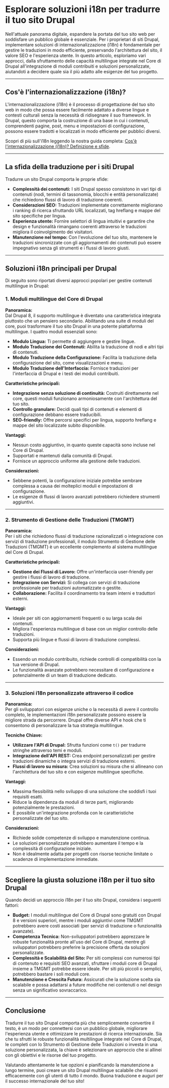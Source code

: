 # Esplorare soluzioni i18n per tradurre il tuo sito Drupal

Nell'attuale panorama digitale, espandere la portata del tuo sito web per soddisfare un pubblico globale è essenziale. Per i proprietari di siti Drupal, implementare soluzioni di internazionalizzazione (i18n) è fondamentale per gestire le traduzioni in modo efficiente, preservando l'architettura del sito, il valore SEO e l'esperienza utente. In questo articolo, esploriamo vari approcci, dalla sfruttamento delle capacità multilingue integrate nel Core di Drupal all'integrazione di moduli contribuiti e soluzioni personalizzate, aiutandoti a decidere quale sia il più adatto alle esigenze del tuo progetto.

---

## Cos'è l'internazionalizzazione (i18n)?

L'internazionalizzazione (i18n) è il processo di progettazione del tuo sito web in modo che possa essere facilmente adattato a diverse lingue e contesti culturali senza la necessità di ridisegnare il suo framework. In Drupal, questo comporta la costruzione di una base in cui i contenuti, comprendenti pagine, post, menu e impostazioni di configurazione, possono essere tradotti e localizzati in modo efficiente per pubblici diversi.

Scopri di più sull'i18n leggendo la nostra guida completa: [Cos'è l'internazionalizzazione (i18n)? Definizione e sfide](https://github.com/aymericzip/intlayer/blob/main/docs/it/what_is_internationalization.md).

---

## La sfida della traduzione per i siti Drupal

Tradurre un sito Drupal comporta le proprie sfide:

- **Complessità dei contenuti:** I siti Drupal spesso consistono in vari tipi di contenuti (nodi, termini di tassonomia, blocchi e entità personalizzate) che richiedono flussi di lavoro di traduzione coerenti.
- **Considerazioni SEO:** Traduzioni implementate correttamente migliorano i ranking di ricerca sfruttando URL localizzati, tag hreflang e mappe del sito specifiche per lingua.
- **Esperienza utente:** Fornire selettori di lingua intuitivi e garantire che design e funzionalità rimangano coerenti attraverso le traduzioni migliora il coinvolgimento dei visitatori.
- **Manutenzione nel tempo:** Con l'evoluzione del tuo sito, mantenere le traduzioni sincronizzate con gli aggiornamenti dei contenuti può essere impegnativo senza gli strumenti e i flussi di lavoro giusti.

---

## Soluzioni i18n principali per Drupal

Di seguito sono riportati diversi approcci popolari per gestire contenuti multilingue in Drupal:

### 1. Moduli multilingue del Core di Drupal

**Panoramica:**  
Dal Drupal 8, il supporto multilingue è diventato una caratteristica integrata piuttosto che un pensiero secondario. Abilitando una suite di moduli del core, puoi trasformare il tuo sito Drupal in una potente piattaforma multilingue. I quattro moduli essenziali sono:

- **Modulo Lingua:** Ti permette di aggiungere e gestire lingue.
- **Modulo Traduzione dei Contenuti:** Abilita la traduzione di nodi e altri tipi di contenuti.
- **Modulo Traduzione della Configurazione:** Facilita la traduzione della configurazione del sito, come visualizzazioni e menu.
- **Modulo Traduzione dell'Interfaccia:** Fornisce traduzioni per l'interfaccia di Drupal e i testi dei moduli contribuiti.

**Caratteristiche principali:**

- **Integrazione senza soluzione di continuità:** Costruiti direttamente nel core, questi moduli funzionano armoniosamente con l'architettura del tuo sito.
- **Controllo granulare:** Decidi quali tipi di contenuti e elementi di configurazione debbano essere traducibili.
- **SEO-friendly:** Offre percorsi specifici per lingua, supporto hreflang e mappe del sito localizzate subito disponibile.

**Vantaggi:**

- Nessun costo aggiuntivo, in quanto queste capacità sono incluse nel Core di Drupal.
- Supportati e mantenuti dalla comunità di Drupal.
- Fornisce un approccio uniforme alla gestione delle traduzioni.

**Considerazioni:**

- Sebbene potenti, la configurazione iniziale potrebbe sembrare complessa a causa dei molteplici moduli e impostazioni di configurazione.
- Le esigenze di flussi di lavoro avanzati potrebbero richiedere strumenti aggiuntivi.

---

### 2. Strumento di Gestione delle Traduzioni (TMGMT)

**Panoramica:**  
Per i siti che richiedono flussi di traduzione razionalizzati o integrazione con servizi di traduzione professionali, il modulo Strumento di Gestione delle Traduzioni (TMGMT) è un eccellente complemento al sistema multilingue del Core di Drupal.

**Caratteristiche principali:**

- **Gestione dei Flussi di Lavoro:** Offre un'interfaccia user-friendly per gestire i flussi di lavoro di traduzione.
- **Integrazione con Servizi:** Si collega con servizi di traduzione professionale per traduzioni automatizzate o gestite.
- **Collaborazione:** Facilita il coordinamento tra team interni e traduttori esterni.

**Vantaggi:**

- Ideale per siti con aggiornamenti frequenti o su larga scala dei contenuti.
- Migliora l'esperienza multilingue di base con un miglior controllo delle traduzioni.
- Supporta più lingue e flussi di lavoro di traduzione complessi.

**Considerazioni:**

- Essendo un modulo contribuito, richiede controlli di compatibilità con la tua versione di Drupal.
- Le funzionalità avanzate potrebbero necessitare di configurazione e potenzialmente di un team di traduzione dedicato.

---

### 3. Soluzioni i18n personalizzate attraverso il codice

**Panoramica:**  
Per gli sviluppatori con esigenze uniche o la necessità di avere il controllo completo, le implementazioni i18n personalizzate possono essere la migliore strada da percorrere. Drupal offre diverse API e hook che ti consentono di personalizzare la tua strategia multilingue.

**Tecniche Chiave:**

- **Utilizzare l'API di Drupal:** Sfrutta funzioni come `t()` per tradurre stringhe attraverso temi e moduli.
- **Integrazione dell'API REST:** Crea endpoint personalizzati per gestire traduzioni dinamiche o integra servizi di traduzione esterni.
- **Flussi di lavoro su misura:** Crea soluzioni su misura che si allineano con l'architettura del tuo sito e con esigenze multilingue specifiche.

**Vantaggi:**

- Massima flessibilità nello sviluppo di una soluzione che soddisfi i tuoi requisiti esatti.
- Riduce la dipendenza da moduli di terze parti, migliorando potenzialmente le prestazioni.
- È possibile un'integrazione profonda con le caratteristiche personalizzate del tuo sito.

**Considerazioni:**

- Richiede solide competenze di sviluppo e manutenzione continua.
- Le soluzioni personalizzate potrebbero aumentare il tempo e la complessità di configurazione iniziale.
- Non è idealmente adatta per progetti con risorse tecniche limitate o scadenze di implementazione immediate.

---

## Scegliere la giusta soluzione i18n per il tuo sito Drupal

Quando decidi un approccio i18n per il tuo sito Drupal, considera i seguenti fattori:

- **Budget:** I moduli multilingue del Core di Drupal sono gratuiti con Drupal 8 e versioni superiori, mentre i moduli aggiuntivi come TMGMT potrebbero avere costi associati (per servizi di traduzione o funzionalità avanzate).
- **Competenza Tecnica:** Non-sviluppatori potrebbero apprezzare le robuste funzionalità pronte all'uso del Core di Drupal, mentre gli sviluppatori potrebbero preferire la precisione offerta da soluzioni personalizzate.
- **Complessità e Scalabilità del Sito:** Per siti complessi con numerosi tipi di contenuto e requisiti SEO avanzati, sfruttare i moduli core di Drupal insieme a TMGMT potrebbe essere ideale. Per siti più piccoli o semplici, potrebbero bastare i soli moduli core.
- **Manutenzione e Crescita Futura:** Assicurati che la soluzione scelta sia scalabile e possa adattarsi a future modifiche nei contenuti o nel design senza un significativo sovraccarico.

---

## Conclusione

Tradurre il tuo sito Drupal comporta più che semplicemente convertire il testo, è un modo per connettersi con un pubblico globale, migliorare l'esperienza utente e ottimizzare le prestazioni di ricerca internazionale. Sia che tu sfrutti le robuste funzionalità multilingue integrate nel Core di Drupal, le completi con lo Strumento di Gestione delle Traduzioni o investa in una soluzione personalizzata, la chiave è selezionare un approccio che si allinei con gli obiettivi e le risorse del tuo progetto.

Valutando attentamente le tue opzioni e pianificando la manutenzione a lungo termine, puoi creare un sito Drupal multilingue scalabile che risuoni efficacemente con gli utenti di tutto il mondo. Buona traduzione e auguri per il successo internazionale del tuo sito!
